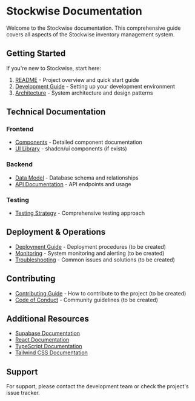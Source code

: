 # Stockwise Documentation

Welcome to the Stockwise documentation. This comprehensive guide covers all aspects of the Stockwise inventory management system.

## Getting Started

If you're new to Stockwise, start here:

1. [README](README.md) - Project overview and quick start guide
2. [Development Guide](DEVELOPMENT.md) - Setting up your development environment
3. [Architecture](ARCHITECTURE.md) - System architecture and design patterns

## Technical Documentation

### Frontend

- [Components](COMPONENTS.md) - Detailed component documentation
- [UI Library](../src/components/ui/README.md) - shadcn/ui components (if exists)

### Backend

- [Data Model](DATA_MODEL.md) - Database schema and relationships
- [API Documentation](API.md) - API endpoints and usage

### Testing

- [Testing Strategy](TESTING.md) - Comprehensive testing approach

## Deployment & Operations

- [Deployment Guide](DEPLOYMENT.md) - Deployment procedures (to be created)
- [Monitoring](MONITORING.md) - System monitoring and alerting (to be created)
- [Troubleshooting](TROUBLESHOOTING.md) - Common issues and solutions (to be created)

## Contributing

- [Contributing Guide](CONTRIBUTING.md) - How to contribute to the project (to be created)
- [Code of Conduct](CODE_OF_CONDUCT.md) - Community guidelines (to be created)

## Additional Resources

- [Supabase Documentation](https://supabase.com/docs)
- [React Documentation](https://reactjs.org/docs/getting-started.html)
- [TypeScript Documentation](https://www.typescriptlang.org/docs/)
- [Tailwind CSS Documentation](https://tailwindcss.com/docs)

## Support

For support, please contact the development team or check the project's issue tracker.
